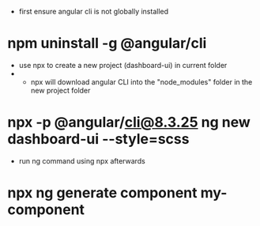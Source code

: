 
* first ensure angular cli is not globally installed

# npm uninstall -g @angular/cli


* use npx to create a new project (dashboard-ui) in current folder
* - npx will download angular CLI into the "node_modules" folder in the new project folder

# npx -p @angular/cli@8.3.25 ng new dashboard-ui --style=scss

  
* run ng command using npx afterwards

# npx ng generate component my-component


